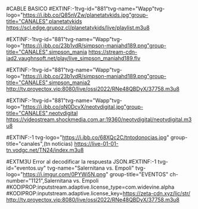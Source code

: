 #CABLE BASICO 
#EXTINF:-1tvg-id="881"tvg-name="Wapp"tvg-logo="https://i.ibb.co/Q85nVZw/planetatvkids.jpg"group-title="CANALES",planetatvkids
https://scl.edge.grupoz.cl/planetatvkids/live/playlist.m3u8


#EXTINF:-1tvg-id="881"tvg-name="Wapp"tvg-logo="https://i.ibb.co/23b1vdR/simpson-maniahd189.png"group-title="CANALES",simpson_mania
https://stream-cdn-iad2.vaughnsoft.net/play/live_simpson_maniahd189.flv


#EXTINF:-1tvg-id="881"tvg-name="Wapp"tvg-logo="https://i.ibb.co/23b1vdR/simpson-maniahd189.png"group-title="CANALES",simpson_mania2
http://tv.proyectox.vip:8080/live/ossi2022/RNe48QBDyX/37758.m3u8



#EXTINF:-1tvg-id="881"tvg-name="Wapp"tvg-logo="https://i.ibb.co/qN0DcvX/neotvdigital.jpg"group-title="CANALES",neotvdigital
https://videostream.shockmedia.com.ar:19360/neotvdigital/neotvdigital.m3u8






#EXTINF:-1 tvg-logo="https://i.ibb.co/68XQc2C/tntodonocias.jpg" group-title="canales",(tn noticias)
https://live-01-01-tn.vodgc.net/TN24/index.m3u8

#EXTM3U
Error al decodificar la respuesta JSON.#EXTINF:-1 tvg-id="eventos.uy" tvg-name="Salernitana vs. Empoli" tvg-logo="https://i.imgur.com/0PYWi5N.png" group-title="EVENTOS" ch-number="1121",Salernitana vs. Empoli
#KODIPROP:inputstream.adaptive.license_type=com.widevine.alpha
#KODIPROP:inputstream.adaptive.license_key=https://zeta-cdn.xyz/lic/str/
http://tv.proyectox.vip:8080/live/ossi2022/RNe48QBDyX/37758.m3u8


